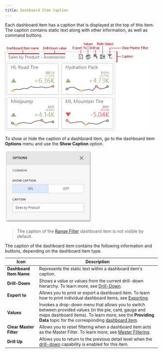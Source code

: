 ```yaml
---
title: Dashboard Item Caption
---
```

Each dashboard item has a caption that is displayed at the top of this item. The caption contains static text along with other information, as well as command buttons.

![wdd-dashboard-item-caption](../../../images/Img126135.png)

To show or hide the caption of a dashboard item, go to the dashboard item **Options** menu and use the **Show Caption** option.

![wdd-di-caption-options](../../../images/Img126136.png)

> The caption of the [Range Filter](../../../../dashboard-for-web/articles/web-dashboard-designer-mode/designing-dashboard-items/range-filter.md) dashboard item is not visible by default.

The caption of the dashboard item contains the following information and buttons, depending on the dashboard item type.

| Icon | Description |
|---|---|
| **Dashboard Item Name** | Represents the static text within a dashboard item's caption. |
| **Drill-Down** | Shows a value or values from the current drill-down hierarchy. To learn more, see [Drill-Down](../../../../dashboard-for-web/articles/web-dashboard-designer-mode/interactivity/drill-down.md). |
| **Export to** | Allows you to print or export a dashboard item. To learn how to print individual dashboard items, see [Exporting](../../../../dashboard-for-web/articles/web-dashboard-designer-mode/exporting.md). |
| **Values** | Invokes a drop-down menu that allows you to switch between provided values (in the pie, card, gauge and maps dashboard items). To learn more, see the **Providing Data** topic for the corresponding [dashboard item](../../../../dashboard-for-web/articles/web-dashboard-designer-mode/designing-dashboard-items.md). |
| **Clear Master Filter** | Allows you to reset filtering when a dashboard item acts as the Master Filter. To learn more, see [Master Filtering](../../../../dashboard-for-web/articles/web-dashboard-designer-mode/interactivity/master-filtering.md). |
| **Drill Up** | Allows you to return to the previous detail level when the [drill-down](../../../../dashboard-for-web/articles/web-dashboard-designer-mode/interactivity/drill-down.md) capability is enabled for this item. |